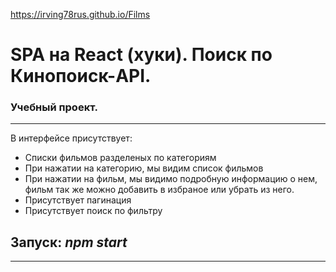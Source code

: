 https://irving78rus.github.io/Films
# SPA на React (хуки). Поиск по Кинопоиск-API. 
### Учебный проект.

___

В интерфейсе присутствует:

- Списки фильмов разделеных по категориям
- При нажатии на категорию, мы видим список фильмов
- При нажатии на фильм, мы видимо подробную информацию о нем, фильм так же можно добавить в избраное или убрать из него. 
- Присутствует пагинация
- Присутствует поиск по фильтру
 

## Запуск: *npm start*

___
 
